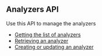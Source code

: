 ## Analyzers API

Use this API to manage the analyzers

* [Getting the list of analyzers](list.md)
* [Retrieving an analyzer](get.md)
* [Creating or updating an analyzer](create_update.md)